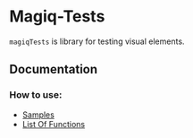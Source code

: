 # Magiq-Tests

`magiqTests` is library for testing visual elements.


## Documentation

### How to use:

* [Samples](https://github.com/magiq-tests/magiq-tests/tree/master/demo)
* [List Of Functions](https://github.com/magiq-tests/magiq-tests/blob/master/DOC.md)

